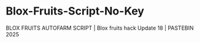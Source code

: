 # Blox-Fruits-Script-No-Key
BLOX FRUITS AUTOFARM SCRIPT | Blox fruits hack Update 18 | PASTEBIN 2025
